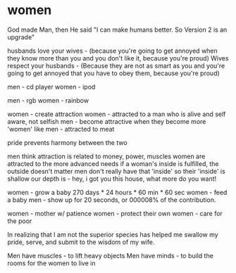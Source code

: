 # women

God made Man, then He said "I can make humans better. So Version 2 is an upgrade"

husbands love your wives - (because you're going to get annoyed when they know more than you and you don't like it, because you're proud)
Wives respect your husbands - (Because they are not as smart as you and you're going to get annoyed that you have to obey them, because you're proud)

men - cd player
women - ipod

men - rgb
women - rainbow

women - create attraction
women - attracted to a man who is alive and self aware, not selfish
men - become attractive when they become more 'women' like
men - attracted to meat

pride prevents harmony between the two

men think attraction is related to money, power, muscles
women are attracted to the more advanced needs
if a woman's inside is fulfilled, the outside doesn't matter
men don't really have that 'inside' so their 'inside' is shallow
our depth is - hey, i got you this house, what more do you want!

women - grow a baby 270 days * 24 hours * 60 min * 60 sec
women - feed a baby
men - show up for 20 seconds, or 000008% of the contribution.

women - mother w/ patience
women - protect their own
women - care for the poor

In realizing that I am not the superior species has helped me swallow my pride, serve, and submit to the wisdom of my wife.

Men have muscles - to lift heavy objects
Men have minds - to build the rooms for the women to live in

